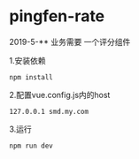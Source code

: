 # pingfen-rate
2019-5-** 业务需要 一个评分组件

1.安装依赖
```
npm install
```

2.配置vue.config.js内的host
```
127.0.0.1 smd.my.com
```
3.运行
```
npm run dev
```
